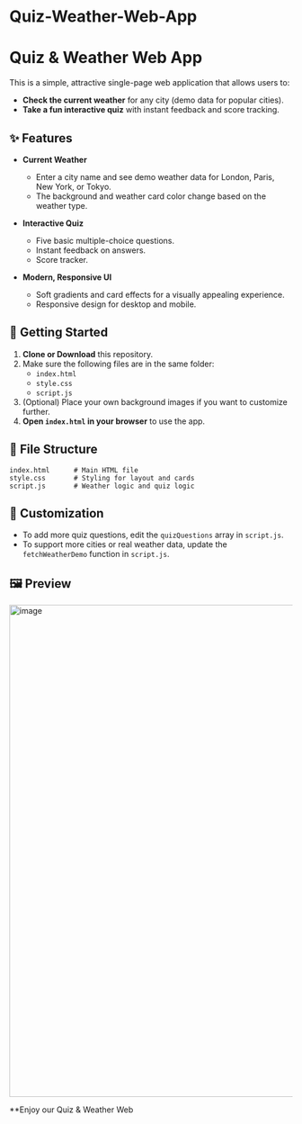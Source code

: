 # Quiz-Weather-Web-App
# Quiz & Weather Web App

This is a simple, attractive single-page web application that allows users to:
- **Check the current weather** for any city (demo data for popular cities).
- **Take a fun interactive quiz** with instant feedback and score tracking.

## ✨ Features

- **Current Weather**
  - Enter a city name and see demo weather data for London, Paris, New York, or Tokyo.
  - The background and weather card color change based on the weather type.

- **Interactive Quiz**
  - Five basic multiple-choice questions.
  - Instant feedback on answers.
  - Score tracker.

- **Modern, Responsive UI**
  - Soft gradients and card effects for a visually appealing experience.
  - Responsive design for desktop and mobile.

## 🚀 Getting Started

1. **Clone or Download** this repository.
2. Make sure the following files are in the same folder:
    - `index.html`
    - `style.css`
    - `script.js`
3. (Optional) Place your own background images if you want to customize further.
4. **Open `index.html` in your browser** to use the app.

## 📁 File Structure

```
index.html      # Main HTML file
style.css       # Styling for layout and cards
script.js       # Weather logic and quiz logic
```

## 📝 Customization

- To add more quiz questions, edit the `quizQuestions` array in `script.js`.
- To support more cities or real weather data, update the `fetchWeatherDemo` function in `script.js`.

## 🖼️ Preview

<img width="1896" height="875" alt="image" src="https://github.com/user-attachments/assets/e62af05c-8750-45aa-8877-27b9002aaac9" />

**Enjoy our Quiz & Weather Web

